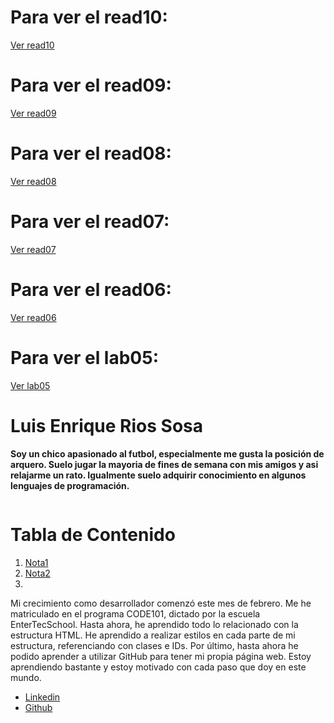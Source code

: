 # Para ver el read10:
[Ver read10](read10.md)

# Para ver el read09:
[Ver read09](read09.md)

# Para ver el read08:
[Ver read08](read08.md)

# Para ver el read07:
[Ver read07](read07.md)

# Para ver el read06:
[Ver read06](read06.md)

# Para ver el lab05:
[Ver lab05](markdown-guide.md)


# Luis Enrique Rios Sosa
**Soy un chico apasionado al futbol, especialmente me gusta la posición de arquero. Suelo jugar la mayoria de fines de semana con mis amigos y asi relajarme un rato. Igualmente suelo adquirir conocimiento en algunos lenguajes de programación.**


<img src="https://avatars.githubusercontent.com/u/155596291?v=4" alt="">


# Tabla de Contenido
1. [Nota1](#nota1)
2. [Nota2](#nota2)
3. 
<p>Mi crecimiento como desarrollador comenzó este mes de febrero. Me he matriculado en el programa CODE101, dictado por la escuela EnterTecSchool. Hasta ahora, he aprendido todo lo relacionado con la estructura HTML. He aprendido a realizar estilos en cada parte de mi estructura, referenciando con clases e IDs. Por último, hasta ahora he podido aprender a utilizar GitHub para tener mi propia página web. Estoy aprendiendo bastante y estoy motivado con cada paso que doy en este mundo.</p>

- [Linkedin](https://www.linkedin.com/in/luis-enrique-rios-sosa-aa9504277/)
- [Github](https://github.com/buba201017)
